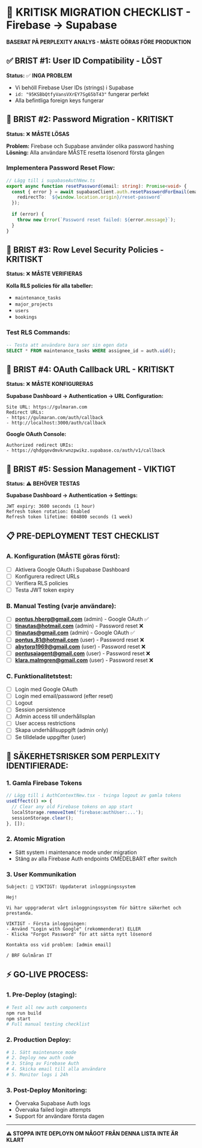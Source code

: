 # 🚨 KRITISK MIGRATION CHECKLIST - Firebase → Supabase

**BASERAT PÅ PERPLEXITY ANALYS - MÅSTE GÖRAS FÖRE PRODUKTION**

## ✅ **BRIST #1: User ID Compatibility - LÖST**
**Status:** ✅ **INGA PROBLEM** 
- Vi behöll Firebase User IDs (strings) i Supabase
- `id: "95KSBbQtfyVansVXrEY7Sg65bT43"` fungerar perfekt
- Alla befintliga foreign keys fungerar

## 🚨 **BRIST #2: Password Migration - KRITISKT**
**Status:** ❌ **MÅSTE LÖSAS**

**Problem:** Firebase och Supabase använder olika password hashing
**Lösning:** Alla användare MÅSTE resetta lösenord första gången

### Implementera Password Reset Flow:
```typescript
// Lägg till i supabaseAuthNew.ts
export async function resetPassword(email: string): Promise<void> {
  const { error } = await supabaseClient.auth.resetPasswordForEmail(email, {
    redirectTo: `${window.location.origin}/reset-password`
  });
  
  if (error) {
    throw new Error(`Password reset failed: ${error.message}`);
  }
}
```

## 🚨 **BRIST #3: Row Level Security Policies - KRITISKT** 
**Status:** ❌ **MÅSTE VERIFIERAS**

**Kolla RLS policies för alla tabeller:**
- `maintenance_tasks` 
- `major_projects`
- `users`
- `bookings`

### Test RLS Commands:
```sql
-- Testa att användare bara ser sin egen data
SELECT * FROM maintenance_tasks WHERE assignee_id = auth.uid();
```

## 🚨 **BRIST #4: OAuth Callback URL - KRITISKT**
**Status:** ❌ **MÅSTE KONFIGURERAS**

**Supabase Dashboard → Authentication → URL Configuration:**
```
Site URL: https://gulmaran.com
Redirect URLs:
- https://gulmaran.com/auth/callback  
- http://localhost:3000/auth/callback
```

**Google OAuth Console:**
```
Authorized redirect URIs:
- https://qhdgqevdmvkrwnzpwikz.supabase.co/auth/v1/callback
```

## 🚨 **BRIST #5: Session Management - VIKTIGT**
**Status:** ⚠️ **BEHÖVER TESTAS**

**Supabase Dashboard → Authentication → Settings:**
```
JWT expiry: 3600 seconds (1 hour)
Refresh token rotation: Enabled  
Refresh token lifetime: 604800 seconds (1 week)
```

## 📋 **PRE-DEPLOYMENT TEST CHECKLIST**

### A. Konfiguration (MÅSTE göras först):
- [ ] Aktivera Google OAuth i Supabase Dashboard
- [ ] Konfigurera redirect URLs  
- [ ] Verifiera RLS policies
- [ ] Testa JWT token expiry

### B. Manual Testing (varje användare):
- [ ] **pontus.hberg@gmail.com** (admin) - Google OAuth ✅
- [ ] **tinautas@hotmail.com** (admin) - Password reset ❌
- [ ] **tinautas@gmail.com** (admin) - Google OAuth ✅  
- [ ] **pontus_81@hotmail.com** (user) - Password reset ❌
- [ ] **abytorp1969@gmail.com** (user) - Password reset ❌
- [ ] **pontusaiagent@gmail.com** (user) - Password reset ❌
- [ ] **klara.malmgren@gmail.com** (user) - Password reset ❌

### C. Funktionalitetstest:
- [ ] Login med Google OAuth
- [ ] Login med email/password (efter reset)
- [ ] Logout 
- [ ] Session persistence  
- [ ] Admin access till underhållsplan
- [ ] User access restrictions
- [ ] Skapa underhållsuppgift (admin only)
- [ ] Se tilldelade uppgifter (user)

## 🚨 **SÄKERHETSRISKER SOM PERPLEXITY IDENTIFIERADE:**

### 1. **Gamla Firebase Tokens**
```typescript
// Lägg till i AuthContextNew.tsx - tvinga logout av gamla tokens
useEffect(() => {
  // Clear any old Firebase tokens on app start
  localStorage.removeItem('firebase:authUser:...');
  sessionStorage.clear();
}, []);
```

### 2. **Atomic Migration** 
- Sätt system i maintenance mode under migration
- Stäng av alla Firebase Auth endpoints OMEDELBART efter switch

### 3. **User Kommunikation**
```
Subject: 🔐 VIKTIGT: Uppdaterat inloggningssystem

Hej!

Vi har uppgraderat vårt inloggningssystem för bättre säkerhet och prestanda.

VIKTIGT - Första inloggningen:
- Använd "Login with Google" (rekommenderat) ELLER
- Klicka "Forgot Password" för att sätta nytt lösenord

Kontakta oss vid problem: [admin email]

/ BRF Gulmåran IT
```

## ⚡ **GO-LIVE PROCESS:**

### 1. Pre-Deploy (staging):
```bash
# Test all new auth components
npm run build
npm start
# Full manual testing checklist
```

### 2. Production Deploy:
```bash
# 1. Sätt maintenance mode
# 2. Deploy new auth code  
# 3. Stäng av Firebase Auth
# 4. Skicka email till alla användare
# 5. Monitor logs i 24h
```

### 3. Post-Deploy Monitoring:
- Övervaka Supabase Auth logs
- Övervaka failed login attempts
- Support för användare första dagen

---
**⚠️ STOPPA INTE DEPLOYN OM NÅGOT FRÅN DENNA LISTA INTE ÄR KLART**